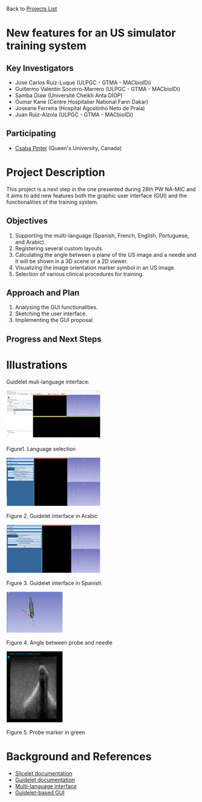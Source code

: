 Back to [Projects List](../../README.md#ProjectsList)

# New features for an US simulator training system

## Key Investigators

- Jose Carlos Ruiz-Luque (ULPGC - GTMA - MACbioIDi)
- Guillermo Valentín Socorro-Marrero (ULPGC - GTMA - MACbioIDi)
- Samba Diaw (Université Cheikh Anta DIOP)
- Oumar Kane (Centre Hospitalier National Fann Dakar)
- Joseane Ferreira (Hospital Agostinho Neto de Praia)
- Juan Ruiz-Alzola (ULPGC - GTMA - MACbioIDi)

## Participating

- [Csaba Pinter](http://perk.cs.queensu.ca/users/pinter) (Queen's University, Canada)

# Project Description

This project is a next step in the one presented during 28th PW NA-MIC and it aims to add new features both the graphic user interface (GUI) and the functionalities of the training system.

## Objectives

1. Supporting the multi-language (Spanish, French, English, Portuguese, and Arabic). 
1. Registering several custom layouts. 
1. Calculating the angle between a plane of the US image and a needle and it will be shown in a 3D scene or a 2D viewer.
1. Visualizing the image orientation marker symbol in an US image.
1. Selection of various clinical procedures for training. 


## Approach and Plan

1. Analysing the GUI functionalities.
2. Sketching the user interface.
3. Implementing the GUI proposal.

## Progress and Next Steps


# Illustrations

Guidelet muli-language interface:

<img src="Figure1.png" width="250" height="130" >

Figure1. Language selection 

<img src="Figure2.png" width="250" height="130" >

Figure 2. Guidelet interface in Arabic 

<img src="Figure3.png" width="250" height="130" >

Figure 3. Guidelet interface in Spanish

<img src="Figure4.png" width="150" height="110" >

Figure 4. Angle between probe and needle

<img src="Figure5.png" width="150" height="190" >

Figure 5. Probe marker in green


# Background and References

-	[Slicelet documentation](https://www.slicer.org/wiki/Documentation/Nightly/Developers/Slicelets)
-	[Guidelet documentation](http://www.slicerigt.org/wp/developer-tutorial/)
-	[Multi-language interface](https://github.com/mt4sd/UltrasoundTrainingSystem/tree/i18n_l10n)
-	[Guidelet-based GUI](https://github.com/mt4sd/UltrasoundTrainingSystem/tree/master)

